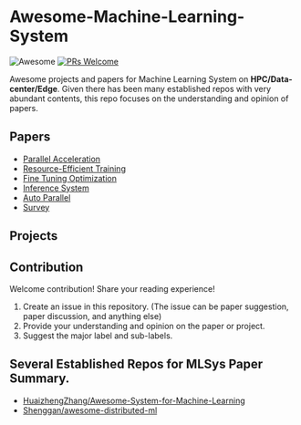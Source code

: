 # Awesome-Machine-Learning-System
![Awesome](https://awesome.re/badge.svg) [![PRs Welcome](https://img.shields.io/badge/PRs-welcome-brightgreen.svg)](https://github.com/dujiangsu/Awesome-Large-Model-Inference/pulls)

Awesome projects and papers for Machine Learning System on **HPC/Data-center/Edge**.
Given there has been many established repos with very abundant contents, this repo focuses on the understanding and opinion of papers.

## Papers
- [Parallel Acceleration](Parallel_Acceleration.md)
- [Resource-Efficient Training](Resource_Efficient_Training.md)
- [Fine Tuning Optimization](Fine_Tuning_Optimization.md)
- [Inference System](Inference_System.md)
- [Auto Parallel](Auto_Parallel.md)
- [Survey](Survey.md)

## Projects

## Contribution
Welcome contribution! Share your reading experience!
1. Create an issue in this repository. (The issue can be paper suggestion, paper discussion, and anything else)
2. Provide your understanding and opinion on the paper or project.
3. Suggest the major label and sub-labels.

## Several Established Repos for MLSys Paper Summary.
- [HuaizhengZhang/Awesome-System-for-Machine-Learning](https://github.com/HuaizhengZhang/Awesome-System-for-Machine-Learning#maintainer)
- [Shenggan/awesome-distributed-ml](https://github.com/Shenggan/awesome-distributed-ml)

